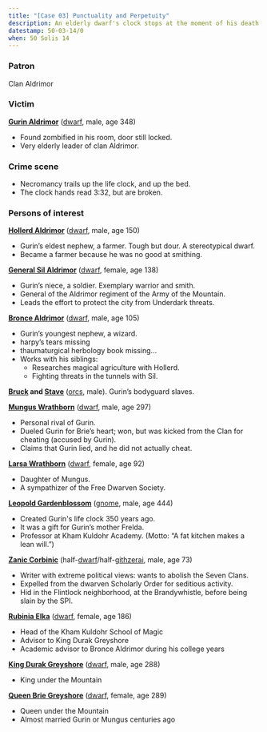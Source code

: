 ```yaml
---
title: "[Case 03] Punctuality and Perpetuity"
description: An elderly dwarf's clock stops at the moment of his death. But something is not quite right...
datestamp: 50-03-14/0
when: 50 Solis 14
---
```


### Patron

Clan Aldrimor

### Victim

**[Gurin Aldrimor](../dossiers/gurin-aldrimor)** ([dwarf](../creatures/dwarves), male, age 348)
* Found zombified in his room, door still locked.
* Very elderly leader of clan Aldrimor.

### Crime scene

* Necromancy trails up the life clock, and up the bed.
* The clock hands read 3:32, but are broken.

### Persons of interest

**[Hollerd Aldrimor](../dossiers/hollerd-aldrimor)** ([dwarf](../creatures/dwarves), male, age 150)
* Gurin’s eldest nephew, a farmer. Tough but dour. A stereotypical dwarf.
* Became a farmer because he was no good at smithing.

**[General Sil Aldrimor](../dossiers/sil-aldrimor)** ([dwarf](../creatures/dwarves), female, age 138)
* Gurin’s niece, a soldier. Exemplary warrior and smith.
* General of the Aldrimor regiment of the Army of the Mountain.
* Leads the effort to protect the city from Underdark threats.

**[Bronce Aldrimor](../dossiers/bronce-aldrimor)** ([dwarf](../creatures/dwarves), male, age 105)
* Gurin’s youngest nephew, a wizard.
* harpy’s tears missing
* thaumaturgical herbology book missing...
* Works with his siblings:
  * Researches magical agriculture with Hollerd.
  * Fighting threats in the tunnels with Sil.

**[Bruck](../dossiers/bruck) and [Stave](../dossiers/stave)** ([orcs](../creatures/orcs), male). Gurin’s bodyguard slaves.

**[Mungus Wrathborn](../dossiers/mungus-wrathborn)** ([dwarf](../creatures/dwarves), male, age 297)
* Personal rival of Gurin.
* Dueled Gurin for Brie’s heart; won, but was kicked from the Clan for cheating (accused by Gurin).
* Claims that Gurin lied, and he did not actually cheat.

**[Larsa Wrathborn](../dossiers/larsa-wrathborn)** ([dwarf](../creatures/dwarves), female, age 92)
* Daughter of Mungus.
* A sympathizer of the Free Dwarven Society.

**[Leopold Gardenblossom](../dossiers/leopold-gardenblossom)** ([gnome](../creatures/gnomes), male, age 444)
* Created Gurin's life clock 350 years ago.
* It was a gift for Gurin’s mother Frelda.
* Professor at Kham Kuldohr Academy. (Motto: “A fat kitchen makes a lean will.”)

**[Zanic Corbinic](../dossiers/zanic-corbinic)** (half-[dwarf](../creatures/dwarves)/half-[githzerai](../creatures/githzerai), male, age 73)
* Writer with extreme political views: wants to abolish the Seven Clans.
* Expelled from the dwarven Scholarly Order for seditious activity.
* Hid in the Flintlock neighborhood, at the Brandywhistle, before being slain by the SPI.

**[Rubinia Elka](../dossiers/rubinia-elka)** ([dwarf](../creatures/dwarves), female, age 186)
* Head of the Kham Kuldohr School of Magic
* Advisor to King Durak Greyshore
* Academic advisor to Bronce Aldrimor during his college years

**[King Durak Greyshore](../dossiers/durak-greyshore)** ([dwarf](../creatures/dwarves), male, age 288)
* King under the Mountain

**[Queen Brie Greyshore](../dossiers/brie-fireforge)** ([dwarf](../creatures/dwarves), female, age 289)
* Queen under the Mountain
* Almost married Gurin or Mungus centuries ago
